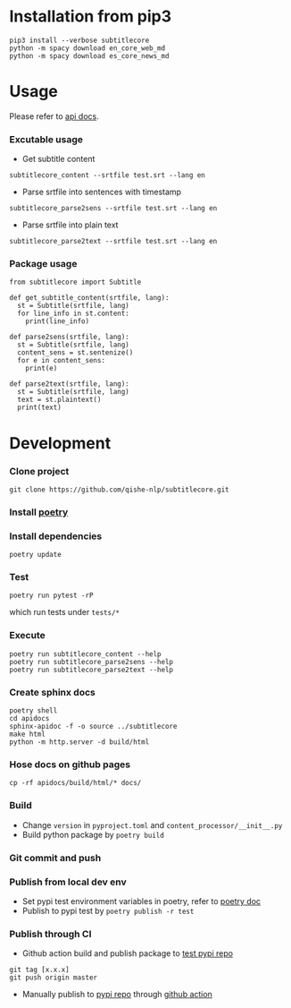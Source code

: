 # Installation from pip3

```shell
pip3 install --verbose subtitlecore
python -m spacy download en_core_web_md
python -m spacy download es_core_news_md
```

# Usage

Please refer to [api docs](https://qishe-nlp.github.io/subtitlecore/).

### Excutable usage

* Get subtitle content

```shell
subtitlecore_content --srtfile test.srt --lang en
``` 

* Parse srtfile into sentences with timestamp

```shell
subtitlecore_parse2sens --srtfile test.srt --lang en
```

* Parse srtfile into plain text
```shell
subtitlecore_parse2text --srtfile test.srt --lang en
```

### Package usage
```
from subtitlecore import Subtitle

def get_subtitle_content(srtfile, lang):
  st = Subtitle(srtfile, lang)
  for line_info in st.content:
    print(line_info)

def parse2sens(srtfile, lang):
  st = Subtitle(srtfile, lang)
  content_sens = st.sentenize()
  for e in content_sens:
    print(e)

def parse2text(srtfile, lang):
  st = Subtitle(srtfile, lang)
  text = st.plaintext()
  print(text)
```

# Development

### Clone project
```
git clone https://github.com/qishe-nlp/subtitlecore.git
```

### Install [poetry](https://python-poetry.org/docs/)

### Install dependencies
```
poetry update
```

### Test
```
poetry run pytest -rP
```
which run tests under `tests/*`

### Execute
```
poetry run subtitlecore_content --help
poetry run subtitlecore_parse2sens --help
poetry run subtitlecore_parse2text --help
```

### Create sphinx docs
```
poetry shell
cd apidocs
sphinx-apidoc -f -o source ../subtitlecore
make html
python -m http.server -d build/html
```

### Hose docs on github pages
```
cp -rf apidocs/build/html/* docs/
```

### Build
* Change `version` in `pyproject.toml` and `content_processor/__init__.py`
* Build python package by `poetry build`

### Git commit and push

### Publish from local dev env
* Set pypi test environment variables in poetry, refer to [poetry doc](https://python-poetry.org/docs/repositories/)
* Publish to pypi test by `poetry publish -r test`

### Publish through CI 

* Github action build and publish package to [test pypi repo](https://test.pypi.org/)

```
git tag [x.x.x]
git push origin master
```

* Manually publish to [pypi repo](https://pypi.org/) through [github action](https://github.com/qishe-nlp/subtitlecore/actions/workflows/pypi.yml)

